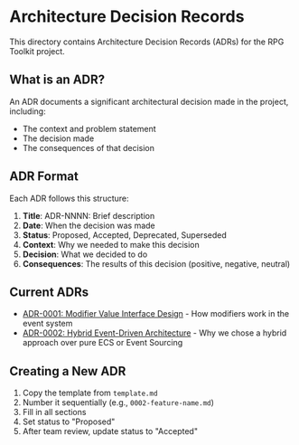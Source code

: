 # Architecture Decision Records

This directory contains Architecture Decision Records (ADRs) for the RPG Toolkit project.

## What is an ADR?

An ADR documents a significant architectural decision made in the project, including:
- The context and problem statement
- The decision made
- The consequences of that decision

## ADR Format

Each ADR follows this structure:
1. **Title**: ADR-NNNN: Brief description
2. **Date**: When the decision was made
3. **Status**: Proposed, Accepted, Deprecated, Superseded
4. **Context**: Why we needed to make this decision
5. **Decision**: What we decided to do
6. **Consequences**: The results of this decision (positive, negative, neutral)

## Current ADRs

- [ADR-0001: Modifier Value Interface Design](0001-modifier-value-interface.md) - How modifiers work in the event system
- [ADR-0002: Hybrid Event-Driven Architecture](0002-hybrid-architecture.md) - Why we chose a hybrid approach over pure ECS or Event Sourcing

## Creating a New ADR

1. Copy the template from `template.md`
2. Number it sequentially (e.g., `0002-feature-name.md`)
3. Fill in all sections
4. Set status to "Proposed"
5. After team review, update status to "Accepted"